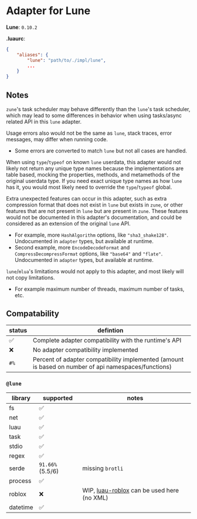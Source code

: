# Adapter for Lune

**Lune**: `0.10.2`

**.luaurc**:
```json
{
    "aliases": {
        "lune": "path/to/./impl/lune",
        ...
    }
}
```

## **Notes**
`zune`'s task scheduler may behave differently than the `lune`'s task scheduler, which may lead to some differences in behavior when using tasks/async related API in this `lune` adapter.

Usage errors also would not be the same as `lune`, stack traces, error messages, may differ when running code.
- Some errors are converted to match `lune` but not all cases are handled.

When using `type`/`typeof` on known `lune` userdata, this adapter would not likely not return any unique type names because the implementations are table based, mocking the properties, methods, and metamethods of the original userdata type. If you need exact unique type names as how `lune` has it, you would most likely need to override the `type`/`typeof` global.

Extra unexpected features can occur in this adapter, such as extra compression format that does not exist in `lune` but exists in `zune`, or other features that are not present in `lune` but are present in `zune`. These features would not be documented in this adapter's documentation, and could be considered as an extension of the original `lune` API.
- For example, more `HashAlgorithm` options, like `"sha3_shake128"`. Undocumented in `adapter` types, but available at runtime.
- Second example, more `EncodeDecodeFormat` and `CompressDecompressFormat` options, like `"base64"` and `"flate"`. Undocumented in `adapter` types, but available at runtime.

`lune`/`mlua`'s limitations would not apply to this adapter, and most likely will not copy limitations.
- For example maximum number of threads, maximum number of tasks, etc.

## **Compatability**
| status | defintion |
|--------|-----------|
| ✅ | Complete adapter compatibility with the runtime's API |
| ❌️ | No adapter compatibility implemented |
| `#%` | Percent of adapter compatibility implemented (amount is based on number of api namespaces/functions) |

### `@lune`
| library | supported | notes |
|---------|-----------|-------|
| fs | ✅ | |
| net | ✅ | |
| luau | ✅ | |
| task | ✅ | |
| stdio | ✅ | |
| regex | ✅ | |
| serde | `91.66%` (5.5/6) | missing `brotli` |
| process | ✅ | |
| roblox | ❌️ | WIP, [luau-roblox](https://github.com/Scythe-Technology/luau-roblox) can be used here (no XML) |
| datetime | ✅ | |
